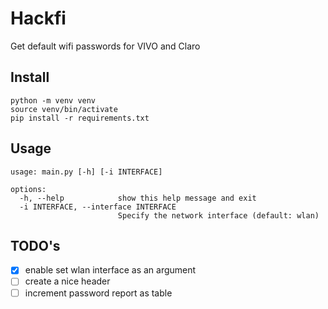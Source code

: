 # Hackfi

Get default wifi passwords for VIVO and Claro

## Install

```
python -m venv venv
source venv/bin/activate
pip install -r requirements.txt
```

## Usage
```
usage: main.py [-h] [-i INTERFACE]

options:
  -h, --help            show this help message and exit
  -i INTERFACE, --interface INTERFACE
                        Specify the network interface (default: wlan)
```

## TODO's

- [x] enable set wlan interface as an argument
- [ ] create a nice header
- [ ] increment password report as table
